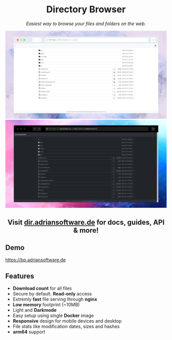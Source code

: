 <div align="center">

# Directory Browser
_Easiest way to browse your files and folders on the web._
<!-- ![](dir-browser.png) -->
![](p1.png)
![](p2.png)

</div>



<h2 align="center">

  Visit [dir.adriansoftware.de](https://dir.adriansoftware.de) for docs, guides, API & more! 

</h2>

## Demo

https://bp.adriansoftware.de

## Features
- **Download count** for all files
- Secure by default. **Read-only** access
- Extremly **fast** file serving through **nginx**
- **Low memory** footprint (~10MB)
- Light and **Darkmode**
- Easy setup using single **Docker** image
- **Responsive** design for mobile devices and desktop
- File stats like modification dates, sizes and hashes
- **arm64** support
